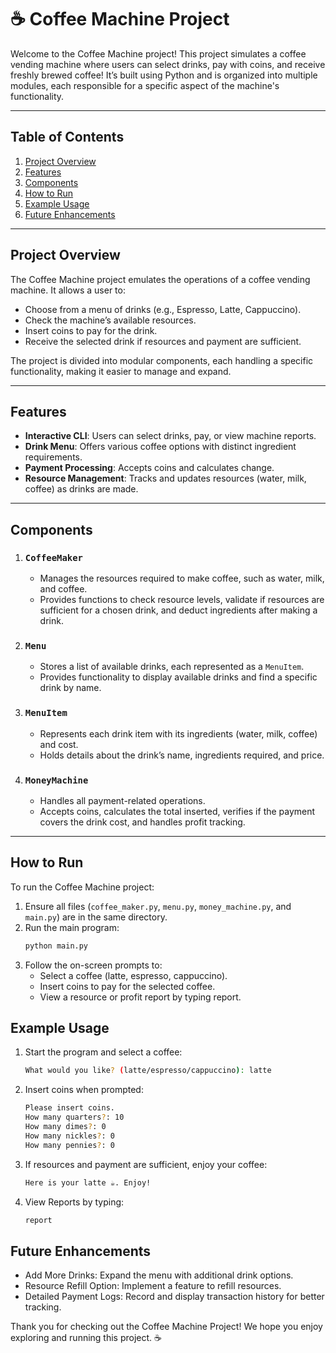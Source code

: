 # ☕ Coffee Machine Project

Welcome to the Coffee Machine project! This project simulates a coffee vending machine where users can select drinks, pay with coins, and receive freshly brewed coffee! It’s built using Python and is organized into multiple modules, each responsible for a specific aspect of the machine's functionality.

---

## Table of Contents
1. [Project Overview](#project-overview)
2. [Features](#features)
3. [Components](#components)
4. [How to Run](#how-to-run)
5. [Example Usage](#example-usage)
6. [Future Enhancements](#future-enhancements)

---

## Project Overview

The Coffee Machine project emulates the operations of a coffee vending machine. It allows a user to:
- Choose from a menu of drinks (e.g., Espresso, Latte, Cappuccino).
- Check the machine’s available resources.
- Insert coins to pay for the drink.
- Receive the selected drink if resources and payment are sufficient.

The project is divided into modular components, each handling a specific functionality, making it easier to manage and expand.

---

## Features

- **Interactive CLI**: Users can select drinks, pay, or view machine reports.
- **Drink Menu**: Offers various coffee options with distinct ingredient requirements.
- **Payment Processing**: Accepts coins and calculates change.
- **Resource Management**: Tracks and updates resources (water, milk, coffee) as drinks are made.

---

## Components

1. ### `CoffeeMaker`
   - Manages the resources required to make coffee, such as water, milk, and coffee.
   - Provides functions to check resource levels, validate if resources are sufficient for a chosen drink, and deduct ingredients after making a drink.

2. ### `Menu`
   - Stores a list of available drinks, each represented as a `MenuItem`.
   - Provides functionality to display available drinks and find a specific drink by name.

3. ### `MenuItem`
   - Represents each drink item with its ingredients (water, milk, coffee) and cost.
   - Holds details about the drink’s name, ingredients required, and price.

4. ### `MoneyMachine`
   - Handles all payment-related operations.
   - Accepts coins, calculates the total inserted, verifies if the payment covers the drink cost, and handles profit tracking.

---

## How to Run

To run the Coffee Machine project:
1. Ensure all files (`coffee_maker.py`, `menu.py`, `money_machine.py`, and `main.py`) are in the same directory.
2. Run the main program:
   ```bash
   python main.py
   ```
3. Follow the on-screen prompts to:
   - Select a coffee (latte, espresso, cappuccino).
   - Insert coins to pay for the selected coffee.
   - View a resource or profit report by typing report.

## Example Usage
1. Start the program and select a coffee:
   ```bash
   What would you like? (latte/espresso/cappuccino): latte
   ```
2. Insert coins when prompted:
   ```bash
   Please insert coins.
   How many quarters?: 10
   How many dimes?: 0
   How many nickles?: 0
   How many pennies?: 0
   ```
3. If resources and payment are sufficient, enjoy your coffee:
   ```bash
   Here is your latte ☕️. Enjoy!
   ```
4. View Reports by typing:
   ```bash
   report
   ```

## Future Enhancements
- Add More Drinks: Expand the menu with additional drink options.
- Resource Refill Option: Implement a feature to refill resources.
- Detailed Payment Logs: Record and display transaction history for better tracking.


Thank you for checking out the Coffee Machine Project! We hope you enjoy exploring and running this project. ☕   
